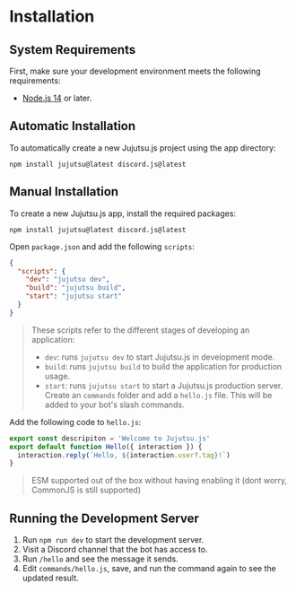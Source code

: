 # Installation

## System Requirements

First, make sure your development environment meets the following requirements:

- [Node.js 14](https://nodejs.org/) or later.

## Automatic Installation

To automatically create a new Jujutsu.js project using the app directory:

```bash:Terminal
npm install jujutsu@latest discord.js@latest
```

## Manual Installation

To create a new Jujutsu.js app, install the required packages:

```bash:Terminal
npm install jujutsu@latest discord.js@latest
```

Open `package.json` and add the following `scripts`:

```json:package.json
{
  "scripts": {
    "dev": "jujutsu dev",
    "build": "jujutsu build",
    "start": "jujutsu start"
  }
}
```

> These scripts refer to the different stages of developing an application:
>
> - `dev`: runs `jujutsu dev` to start Jujutsu.js in development mode.
> - `build`: runs `jujutsu build` to build the application for production usage.
> - `start`: runs `jujutsu start` to start a Jujutsu.js production server.
>   Create an `commands` folder and add a `hello.js` file. This will be added to your bot's slash commands.

Add the following code to `hello.js`:

```javascript:commands/hello.js
export const descripiton = 'Welcome to Jujutsu.js'
export default function Hello({ interaction }) {
  interaction.reply(`Hello, ${interaction.user?.tag}!`)
}
```

> ESM supported out of the box without having enabling it (dont worry, CommonJS is still supported)

## Running the Development Server

1. Run `npm run dev` to start the development server.
2. Visit a Discord channel that the bot has access to.
3. Run `/hello` and see the message it sends.
4. Edit `commands/hello.js`, save, and run the command again to see the updated result.
